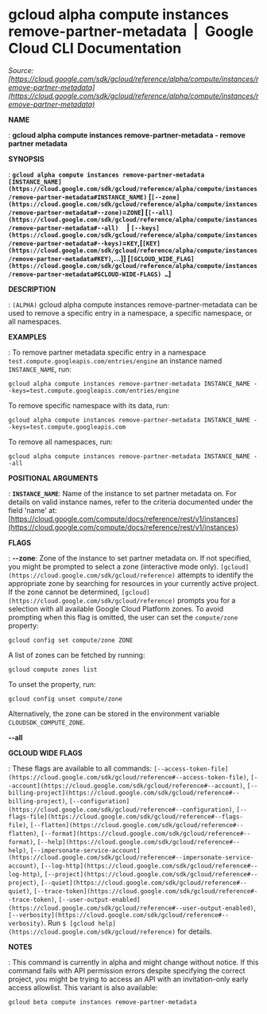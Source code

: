 # gcloud alpha compute instances remove-partner-metadata  |  Google Cloud CLI Documentation

*Source: [https://cloud.google.com/sdk/gcloud/reference/alpha/compute/instances/remove-partner-metadata](https://cloud.google.com/sdk/gcloud/reference/alpha/compute/instances/remove-partner-metadata)*

**NAME**

: **gcloud alpha compute instances remove-partner-metadata - remove partner metadata**

**SYNOPSIS**

: **`gcloud alpha compute instances remove-partner-metadata` `[INSTANCE_NAME](https://cloud.google.com/sdk/gcloud/reference/alpha/compute/instances/remove-partner-metadata#INSTANCE_NAME)` [`[--zone](https://cloud.google.com/sdk/gcloud/reference/alpha/compute/instances/remove-partner-metadata#--zone)`=`ZONE`] [`[--all](https://cloud.google.com/sdk/gcloud/reference/alpha/compute/instances/remove-partner-metadata#--all)`     | `[--keys](https://cloud.google.com/sdk/gcloud/reference/alpha/compute/instances/remove-partner-metadata#--keys)`=`KEY`,[`[KEY](https://cloud.google.com/sdk/gcloud/reference/alpha/compute/instances/remove-partner-metadata#KEY)`,…]] [`[GCLOUD_WIDE_FLAG](https://cloud.google.com/sdk/gcloud/reference/alpha/compute/instances/remove-partner-metadata#GCLOUD-WIDE-FLAGS) …`]**

**DESCRIPTION**

: `(ALPHA)` gcloud alpha compute instances remove-partner-metadata can
be used to remove a specific entry in a namespace, a specific namespace, or all
namespaces.

**EXAMPLES**

: To remove partner metadata specific entry in a namespace
``test.compute.googleapis.com/entries/engine``
an instance named ``INSTANCE_NAME``, run:

```
gcloud alpha compute instances remove-partner-metadata INSTANCE_NAME --keys=test.compute.googleapis.com/entries/engine
```

To remove specific namespace with its data, run:
```
gcloud alpha compute instances remove-partner-metadata INSTANCE_NAME --keys=test.compute.googleapis.com
```

To remove all namespaces, run:
```
gcloud alpha compute instances remove-partner-metadata INSTANCE_NAME --all
```

**POSITIONAL ARGUMENTS**

: **`INSTANCE_NAME`**:
Name of the instance to set partner metadata on. For details on valid instance
names, refer to the criteria documented under the field 'name' at: [https://cloud.google.com/compute/docs/reference/rest/v1/instances](https://cloud.google.com/compute/docs/reference/rest/v1/instances)

**FLAGS**

: **--zone**:
Zone of the instance to set partner metadata on. If not specified, you might be
prompted to select a zone (interactive mode only). `[gcloud](https://cloud.google.com/sdk/gcloud/reference)` attempts to identify the
appropriate zone by searching for resources in your currently active project. If
the zone cannot be determined, `[gcloud](https://cloud.google.com/sdk/gcloud/reference)` prompts you for a selection with
all available Google Cloud Platform zones.
To avoid prompting when this flag is omitted, the user can set the
``compute/zone`` property:

```
gcloud config set compute/zone ZONE
```

A list of zones can be fetched by running:

```
gcloud compute zones list
```

To unset the property, run:

```
gcloud config unset compute/zone
```

Alternatively, the zone can be stored in the environment variable
``CLOUDSDK_COMPUTE_ZONE``.

**--all**

**GCLOUD WIDE FLAGS**

: These flags are available to all commands: `[--access-token-file](https://cloud.google.com/sdk/gcloud/reference#--access-token-file)`,
`[--account](https://cloud.google.com/sdk/gcloud/reference#--account)`, `[--billing-project](https://cloud.google.com/sdk/gcloud/reference#--billing-project)`,
`[--configuration](https://cloud.google.com/sdk/gcloud/reference#--configuration)`,
`[--flags-file](https://cloud.google.com/sdk/gcloud/reference#--flags-file)`,
`[--flatten](https://cloud.google.com/sdk/gcloud/reference#--flatten)`, `[--format](https://cloud.google.com/sdk/gcloud/reference#--format)`, `[--help](https://cloud.google.com/sdk/gcloud/reference#--help)`, `[--impersonate-service-account](https://cloud.google.com/sdk/gcloud/reference#--impersonate-service-account)`,
`[--log-http](https://cloud.google.com/sdk/gcloud/reference#--log-http)`,
`[--project](https://cloud.google.com/sdk/gcloud/reference#--project)`, `[--quiet](https://cloud.google.com/sdk/gcloud/reference#--quiet)`, `[--trace-token](https://cloud.google.com/sdk/gcloud/reference#--trace-token)`, `[--user-output-enabled](https://cloud.google.com/sdk/gcloud/reference#--user-output-enabled)`,
`[--verbosity](https://cloud.google.com/sdk/gcloud/reference#--verbosity)`.
Run `$ [gcloud help](https://cloud.google.com/sdk/gcloud/reference)` for details.

**NOTES**

: This command is currently in alpha and might change without notice. If this
command fails with API permission errors despite specifying the correct project,
you might be trying to access an API with an invitation-only early access
allowlist. This variant is also available:

```
gcloud beta compute instances remove-partner-metadata
```